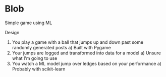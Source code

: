 # Blob
Simple game using ML

Design
  1) You play a game with a ball that jumps up and down past some randomly generated posts
    a) Built with Pygame
  2) Your jumps are logged and transformed into data for a model
    a) Unsure what I'm going to use
  3) You watch a ML model jump over ledges based on your performance
    a) Probably with scikit-learn
